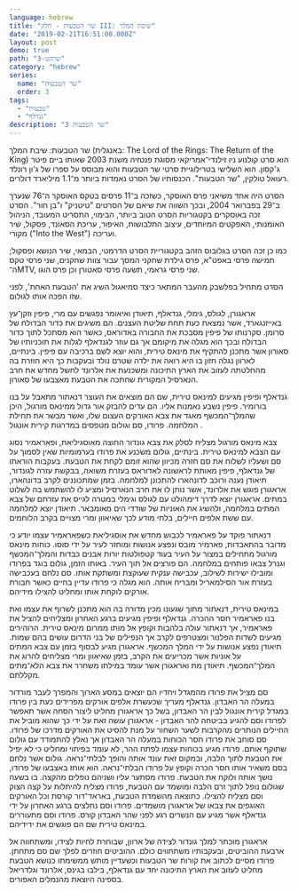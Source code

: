 ```yaml
---
language: hebrew
title: "שר הטבעות - חלק III: שיבת המלך"
date: "2019-02-21T16:51:00.000Z"
layout: post
demo: true
path: "שרהט-3"
category: "hebrew"
series:
  name: "שר הטבעות"
  order: 3
tags:
  - "טבעות"
  - "גנדלף"
description: "שר הטבעות 3"
---
```


שר הטבעות: שיבת המלך (באנגלית: The Lord of the Rings: The Return of the King) הוא סרט קולנוע ניו זילנדי־אמריקאי מסוגת פנטזיה משנת 2003 שאותו ביים פיטר ג'קסון. הוא השלישי בטרילוגיית סרטי שר הטבעות והוא מבוסס על ספרו של ג'ון רונלד רעואל טולקין, "שר הטבעות". הכנסותיו של הסרט נאמדות ביותר מ־1.1 מיליארד דולרים.

הסרט היה אחד משיאני פרס האוסקר, כשזכה ב־11 פרסים בטקס האוסקר ה־76 שנערך ב־29 בפברואר 2004, ובכך השווה את שיאם של הסרטים "טיטניק" ו"בן חור". הסרט זכה באוסקרים בקטגוריות הסרט הטוב ביותר, הבימוי, התסריט המעובד, הניהול האומנותי, האפקטים המיוחדים, עיצוב התלבושות, האיפור, עריכת הסאונד, פסקול, שיר מקורי ("Into the West") ועריכה.

כמו כן זכה הסרט בגלובוס הזהב בקטגוריית הסרט הדרמטי, הבמאי, שיר הנושא ופסקול; חמישה פרסי באפט"א, פרס גילדת שחקני המסך עבור צוות שחקנים, שני פרסי טקס ה־MTV, שני פרסי גראמי, תשעה פרסי סאטורן וכן פרס הוגו.

הסרט מתחיל בפלשבק מהעבר המתאר כיצד סמיאגול השיג את 'הטבעת האחת', לפני שזו הפכה אותו לגולום.

אראגורן, לגולס, גימלי, גנדאלף, תיאודן ואיאומר נפגשים עם מרי, פיפין וזקן־עץ באייזנגארד, אשר נמצאת כעת תחת שליטת העצנים. הם משיגים את כדור הבדולח של סרומן. סקרנותו של פיפין מסבכת את החבורה באדוראס, כאשר הוא מסתכל לתוך כדור הבדולח ובכך הוא מגלה את מיקומם אך גם עוזר לגנדאלף לגלות את תוכניותיו של סאורון אשר מתכנן להתקיף את מינאס טירית, והוא יוצא לשם ברכיבה עם פיפין. בינתיים, לארוון נגלה חזון בו היא רואה את ילדה שטרם נולד ובעקבות כך היא חוזרת בה מהחלטתה לעזוב את הארץ התיכונה ומשכנעת את אלרונד לחשל מחדש את חרב הנארסיל המקורית שחתכה את הטבעת מאצבעו של סאורון.

גנדאלף ופיפין מגיעים למינאס טירית, שם הם מוצאים את העוצר דנאתור מתאבל על בנו בורומיר. פיפין נשבע נאמנות אליו. הם עדים להבזק אור גדול ממינאס מורגול, היכן שהמלך־המכשף מאגד את צבא האורקים העצום שלו, ואשר מבשר את תחילת המלחמה. פרודו, סם וגולום מטפסים במדרגות קירית אונגול .

צבא מינאס מורגול מצליח לסלק את צבא גונדור החוצה מאוסגיליאת, ופאראמיר נסוג עם הצבא למינאס טירית. בינתיים, גולום משכנע את פרודו בערמומיות שאין לסמוך על סם ושעליו לשלוח את סם חזרה מכיוון שהוא זומם לקחת את הטבעת. בעקבות הוראתו של גנדאלף, פיפין מאותת לראשונה לאדוראס בעזרת משואה, בבקשת עזרה לגונדור, תיאודן נענה ורוכב לדונהארו להתכונן למלחמה. בזמן שמתכוננים לקרב בדונהארו, אראגורן פוגש את אלרונד, אשר נותן לו את חרב הנארסיל ומציע לו להשתמש בה לשלוט במתים. אראגורן יוצא לדרך דימהולט עם לגולס וגימלי במטרה לגייס את עזרתם של צבא המתים במלחמה, ולהשיג את האוניות של שודדי הים מאומבאר. תיאודן יוצא למלחמה עם ששת אלפים חיילים, בלתי מודע לכך שאיאוון ומרי מצויים בקרב הלוחמים.

דנאתור פוקד על פאראמיר לכבוש מחדש את אוסגיליאת כשפאראמיר עצמו יודע כי מדובר בהתאבדות, פארמיר מובס ונפצע אנושות ומוחזר לעיר על ידי סוסו. כוחות מינאס מורגול מתחילים במצור על העיר בעוד קטפולטות יורות אבנים כבדות והמלך־המכשף וגנרל צבאו פותחים במלחמה. הם פורצים אל תוך העיר. באותו הזמן, גולום בוגד בפרודו ומובילו ישירות לשילוב, עכבישה ענקית שעוקצת ומשתקת אותו. סם נלחם בעכבישה בעזרת אור הסילמאריל ומבריח אותה. הוא מגלה כי פרודו עדיין בחיים כאשר חבורת אורקים לוקחת אותו ומחליט להצילו מידיהם.

במינאס טירית, דנאתור מתוך שגעונו מכין מדורה בה הוא מתכנן לשרוף את עצמו ואת בנו פאראמיר חסר ההכרה. גנדאלף ופיפין מגיעים ברגע האחרון ומצליחים להציל את פאראמיר, אך דנאתור עולה בלהבות וקופץ אל מותו ממרום מינאס טירית. הרוהירים מגיעים לשדות הפלנור ומצטרפים לקרב אך הנפילים של בני הדרום עושים בהם שמות. תיאודן נפצע אנושות על ידי המלך המכשף. אראגורן מגיע לבסוף בזמן עם צבא המתים על אוניות אשר מכריעים את הקרב, בזמן שאיאוון ומרי מצליחים להרוג את המלך־המכשף. תיאודן מת ואראגורן אשר עומד במילתו משחרר את צבא הלא־מתים מקללתם.

סם מציל את פרודו מהמגדל ויחדיו הם יוצאים במסע הארוך והמפרך לעבר מורדור במעלה הר האבדון. גנדאלף מעריך שכעשרת אלפים אורקים מפרידים כעת בין פרודו במגדל קירית אונגול לבין הר האבדון, בשל כך אראגורן מחליט ליצור הסחה אשר תאפשר לפרודו וסם להגיע בביטחה להר האבדון - אראגורן עושה זאת על ידי כך שהוא מוביל את החיילים הנותרים מהקרבות לשער השחור על מנת להסיט את האורקים מדרכו של פרודו. סם סוחב את פרודו חסר הכוחות במעלה הר האבדון אך נאלץ להתמודד עם גולום שתוקף אותם. פרודו מגיע בכוחות עצמו לפתח ההר, לא עומד בפיתוי ומחליט כי לא יפיל את הטבעת לתוך הלבה, ובמקום זאת עונד אותה והופך לבלתי־נראה. גולום אשר נלחם בסם משאיר אותו חסר הכרה וקופץ על פרודו הבלתי־נראה. הוא אוחז באצבעו של פרודו, נושך אותה ולוקח את הטבעת. פרודו מסתער עליו ושניהם נופלים מהקצה. בו בשעה שגולום נופל לתוך זרם הלבה ומושמד עם הטבעת, פרודו מצליח להיתלות על קצה הצוק וסם מצליח להצילו. כתוצאה מהשמדת הטבעת, באראד־דור קורסת וכל האורקים האוגפים את צבאו של אראגורן מושמדים. פרודו וסם נחלצים ברגע האחרון על ידי גנדאלף אשר מגיע עם הנשרים רגע לפני שהר האבדון קורס. פרודו וסם מתעוררים במינאס טירית שם הם פוגשים את ידידיהם.

אראגורן מוכתר למלך גונדור לצידה של ארוון, שבוחרת לחיות לצידו, ומשתחווה אל ארבעת ההוביטים, ובעקבותיו משתחווים כולם. ההוביטים חוזרים לפלך שם סם מתחתן. פרודו מסיים לכתוב את קורות שר הטבעות וכשעדיין מותש ממשימתו כנושא הטבעת מחליט לעזוב את הארץ התיכונה יחד עם גנדאלף, בילבו בגינס, אלרונד וגלדריאל בספינה היוצאת מהנמלים האפורים.